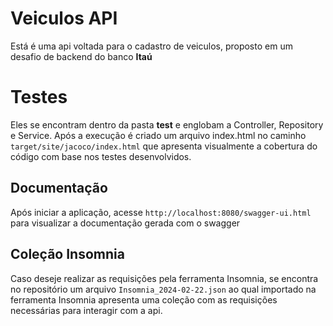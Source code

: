 # Veiculos API

Está é uma api voltada para o cadastro de veiculos, proposto em um desafio de backend do banco **Itaú**

# Testes

Eles se encontram dentro da pasta **test** e englobam a Controller, Repository e Service.
Após a execução é criado um arquivo index.html no caminho `target/site/jacoco/index.html` que apresenta visualmente a cobertura do código com base nos testes desenvolvidos.

## Documentação

Após iniciar a aplicação, acesse `http://localhost:8080/swagger-ui.html` para visualizar a documentação gerada com o swagger

## Coleção Insomnia

Caso deseje realizar as requisições pela ferramenta Insomnia, se encontra no repositório um arquivo `Insomnia_2024-02-22.json` ao qual importado na ferramenta Insomnia apresenta uma coleção com as requisições necessárias para interagir com a api.
